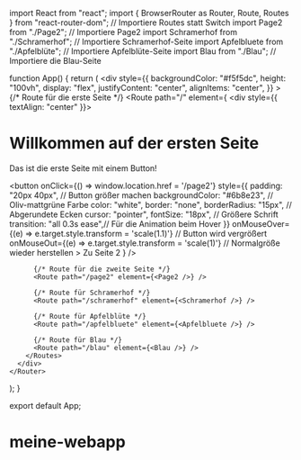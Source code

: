 import React from "react";
import { BrowserRouter as Router, Route, Routes } from "react-router-dom"; // Importiere Routes statt Switch
import Page2 from "./Page2"; // Importiere Page2
import Schramerhof from "./Schramerhof"; // Importiere Schramerhof-Seite
import Apfelbluete from "./Apfelblüte"; // Importiere Apfelblüte-Seite
import Blau from "./Blau"; // Importiere die Blau-Seite

function App() {
  return (
    <Router>
      <div
        style={{
          backgroundColor: "#f5f5dc",
          height: "100vh",
          display: "flex",
          justifyContent: "center",
          alignItems: "center",
        }}
      >
        <Routes>
          {/* Route für die erste Seite */}
          <Route
            path="/"
            element={
              <div style={{ textAlign: "center" }}>
                <h1>Willkommen auf der ersten Seite</h1>
                <p>Das ist die erste Seite mit einem Button!</p>
                <button
                  onClick={() => window.location.href = '/page2'}
                  style={{
                    padding: "20px 40px",        // Button größer machen
                    backgroundColor: "#6b8e23", // Oliv-mattgrüne Farbe
                    color: "white",
                    border: "none",
                    borderRadius: "15px",       // Abgerundete Ecken
                    cursor: "pointer",
                    fontSize: "18px",           // Größere Schrift
                    transition: "all 0.3s ease",// Für die Animation beim Hover
                  }}
                  onMouseOver={(e) => e.target.style.transform = 'scale(1.1)'}  // Button wird vergrößert
                  onMouseOut={(e) => e.target.style.transform = 'scale(1)'}     // Normalgröße wieder herstellen
                >
                  Zu Seite 2
                </button>
              </div>
            }
          />

          {/* Route für die zweite Seite */}
          <Route path="/page2" element={<Page2 />} />

          {/* Route für Schramerhof */}
          <Route path="/schramerhof" element={<Schramerhof />} />

          {/* Route für Apfelblüte */}
          <Route path="/apfelbluete" element={<Apfelbluete />} />

          {/* Route für Blau */}
          <Route path="/blau" element={<Blau />} />
        </Routes>
      </div>
    </Router>
  );
}

export default App;
# meine-webapp
